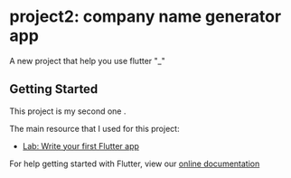 # project2: company name generator app

A new project that help you use flutter "_"

## Getting Started

This project is my second one .

The main resource that I used for this project:

- [Lab: Write your first Flutter app](https://flutter.dev/docs/get-started/codelab)

For help getting started with Flutter, view our
[online documentation](https://flutter.dev/docs)
